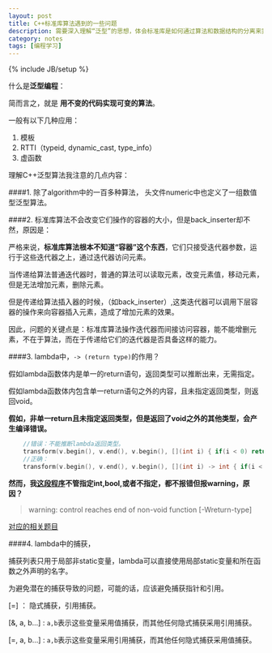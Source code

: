```yaml
---
layout: post
title: C++标准库算法遇到的一些问题
description: 需要深入理解“泛型”的思想，体会标准库是如何通过算法和数据结构的分离来实现泛型，迭代器是如何在这两者之间架起的桥梁。
category: notes
tags: [编程学习]
---
```


{% include JB/setup %}


什么是**泛型编程**：

简而言之，就是 **用不变的代码实现可变的算法**。

一般有以下几种应用：

1. 模板
2. RTTI（typeid, dynamic_cast, type_info）
3. 虚函数

理解C++泛型算法我注意的几点内容：

####1. 除了algorithm中的一百多种算法， 头文件numeric中也定义了一组数值型泛型算法。

####2. 标准库算法不会改变它们操作的容器的大小，但是back_inserter却不然，原因是：

严格来说，**标准库算法根本不知道“容器”这个东西**，它们只接受迭代器参数，运行于这些迭代器之上，通过迭代器访问元素。

当传递给算法普通迭代器时，普通的算法可以读取元素，改变元素值，移动元素，但是无法增加元素，删除元素。

但是传递给算法插入器的时候，（如back_inserter）,这类迭代器可以调用下层容器的操作来向容器插入元素，造成了增加元素的效果。

因此，问题的关键点是：标准库算法操作迭代器而间接访问容器，能不能增删元素，不在于算法，而在于传递给它们的迭代器是否具备这样的能力。

####3. lambda中，`-> (return type)`的作用？

假如lambda函数体内是单一的return语句，返回类型可以推断出来，无需指定。

假如lambda函数体内包含单一return语句之外的内容，且未指定返回类型，则返回void。

**假如，非单一return且未指定返回类型，但是返回了void之外的其他类型，会产生编译错误。**

```c++
    //错误：不能推断lambda返回类型。
    transform(v.begin(), v.end(), v.begin(), [](int i) { if(i < 0) return -i; else return i;});
    //正确：
    transform(v.begin(), v.end(), v.begin(), [](int i) -> int { if(i < 0) return -i; else return i;});
```
    
**然而，我[这段程序](https://github.com/Miantang/PAT-Advance/blob/master/NowCoder-Practice/1002-2.cpp)不管指定int,bool,或者不指定，都不报错但报warning，原因？**
    
> warning: control reaches end of non-void function [-Wreturn-type]

[对应的相关题目](http://www.nowcoder.com/pat/1/problem/4015)
    

####4. lambda中的捕获，

捕获列表只用于局部非static变量，lambda可以直接使用局部static变量和所在函数之外声明的名字。

为避免潜在的捕获导致的问题，可能的话，应该避免捕获指针和引用。

\[=\] ： 隐式捕获，引用捕获。

\[&, a, b...\] : `a,b`表示这些变量采用值捕获，而其他任何隐式捕获采用引用捕获。

\[=, a, b...\] : `a,b`表示这些变量采用引用捕获，而其他任何隐式捕获采用值捕获。
